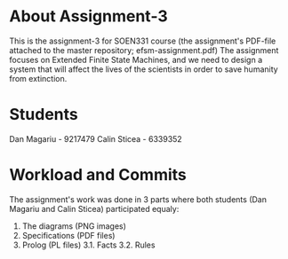About Assignment-3
==================
This is the assignment-3 for SOEN331 course (the assignment's PDF-file attached to the master repository; efsm-assignment.pdf)
The assignment focuses on Extended Finite State Machines, and we need to design a system that will affect the lives of the scientists in order to save humanity from extinction.

Students
========
Dan Magariu  - 9217479
Calin Sticea - 6339352

Workload and Commits
====================
The assignment's work was done in 3 parts where both students (Dan Magariu and Calin Sticea) participated equaly:

1. The diagrams (PNG images)
2. Specifications (PDF files)
3. Prolog (PL files)
 3.1. Facts
 3.2. Rules